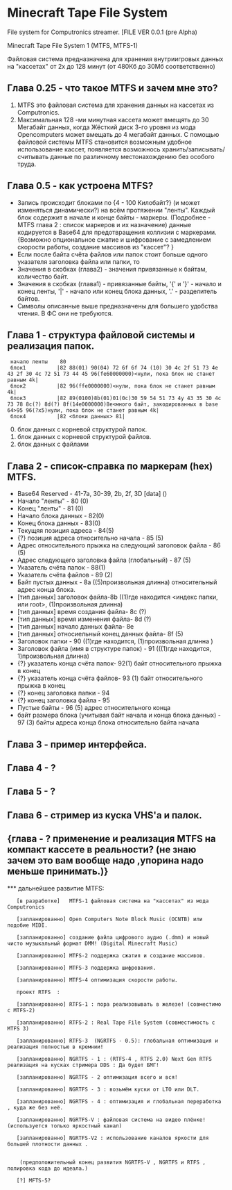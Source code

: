 # Minecraft Tape File System
 File system for Computronics streamer.  [FILE VER 0.0.1 (pre Alpha)
 
 Minecraft Tape File System 1 (MTFS, MTFS-1)

Файловая система предназначена для хранения внутриигровых данных на "кассетах" от 2х до 128 минут (от 480Кб до 30Мб соответственно)

## Глава 0.25 - что такое MTFS и зачем мне это?

1. MTFS это файловая система для хранения данных на кассетах из Computronics. 
2. Максимальная 128 -ми минутная кассета может вмещять до 30 Мегабайт данных, когда Жёсткий диск 3-го уровня из мода Opencomputers может вмещать до 4 мегабайт данных. С помощью файловой системы MTFS становится возможным удобное использование кассет, появляется возможнось хранить/записывать/считывать данные по различному местонахождению без особого труда.

## Глава 0.5 - как устроена MTFS?
 
- 	Запись происходит блоками по {4 - 100 Килобайт?} (и может изменяться динамически?) на всём протяжении "ленты". Каждый блок содержит в начале и конце байты - маркеры. (Подробнее - MTFS глава 2 : список маркеров и их назначение) данные кодируется в Base64 для предотвращения коллизии с маркерами. {Возможно опциональное сжатие и шифрование с замедлением скорости работы, создание массивов из "кассет"? }  
- 	Если после байта счёта файлов или папок стоит больше одного указателя заголовка файла или папки, то   
- 	Значения в скобках (глава2) - значения привязанные к байтам, количество байт.  
- 	Значения в скобках (глава1) - привязанные байты, '{' и '}' - начало и конец ленты, '|' - начало или конец блока данных, '.' - разделитель байтов.  
- 	Символы описанные выше предназначены для большего удобства чтения. В ФС они не требуются. 

## Глава 1 - структура файловой системы и реализация папок.  
                                                                                                                                                                                                                                                                                                                                                                                                                                                                                     

```
 начало ленты    80
 блок1          |82 88(01) 90(04) 72 6f 6f 74 (10) 30 4c 2f 51 73 4e 43 2f 30 4c 72 51 73 44 45 96(fe60000000)<нули, пока блок не станет равным 4k|
 блок2          |82 96(ffe0000000)<нули, пока блок не станет равным 4k|
 блок3          |82 89(0100)8b(01)01(0с)30 59 54 51 73 4у 43 35 30 4с 73 78 8с(?) 8d(?) 8f(14e0000000)8e<много байт, закодированных в base 64>95 96(?x5)нули, пока блок не станет равным 4k|
 блок4          |82 <блоки данных> 81|
```

0. блок данных с корневой структурой папок.
1. блок данных с корневой структурой файлов.  
2. блок данных c файлами  
 
## Глава 2 - список-справка по маркерам (hex) MTFS.

- Base64 Reserved - 41-7a, 30-39, 2b, 2f, 3D [data]    ()
- Начало "ленты" - 80 (0)
- Конец "ленты" - 81  (0)
- Начало блока данных - 82(0)
- Конец блока данных - 83(0)
- Текущяя позиция адреса - 84(5)
- {?} позиция адреса относительно начала - 85 (5)
- Адрес относительного прыжка на следующий заголовок файла - 86 (5)
- Адрес следующего заголовка файла (глобальный) - 87 (5)
- Указатель счёта папок - 88(1)
- Указатель счёта файлов - 89 (2) 
- Байт пустых данных - 8a ((5)произвольная длинна) относительный адрес конца блока.
- [тип данных] заголовок файла-8b ((1)где находится <индекс папки, или root>, (1)произвольная длинна)
- [тип данных] время создания файла- 8c (?)
- [тип данных] время изменения файла- 8d (?)
- [тип данных] начало данных файла- 8e
- [тип данных] относиельный конец данных файла- 8f (5)
- Заголовок папки - 90 ((1)где находится, (1)произвольная длинна )
- Заголовок файла (имя в структуре папок) - 91 (((1)где находится, 1)произвольная длинна)
- {?} указатель конца счёта папок- 92(1) байт относительного прыжка в конец 
- {?} указатель конца счёта файлов- 93 (1) байт относительного прыжка в конец 
- {?} конец заголовка папки - 94
- {?} конец заголовка файла - 95 
- Пустые байты - 96 (5) адрес относительного конца
- байт размера блока (учитывая байт начала и конца блока данных) - 97 (3) байты адреса конца блока относительно байта начала 

## Глава 3 - пример интерфейса.

## Глава 4 - ?

## Глава 5 - ?

## Глава 6 - стример из куска VHS'а и палок.


## {глава - ? применение и реализация MTFS на компакт кассете в реальности? (не знаю зачем это вам вообще надо ,упорина надо меньше принимать.)}  

*** дальнейшее развитие MTFS: 

       [в разработке]   MTFS-1 файловая система на "кассетах" из мода Computronics
	   
       [запланированно] Open Computers Note Block Music (OCNTB) или подобие MIDI.
		
       [запланированно] создание файла цифрового аудио (.dmm) и новый чисто музыкальный формат DMM! (Digital Minecraft Music)
		
       [запланированно] MTFS-2 поддержка сжатия и создание массивов.
	   
       [запланированно] MTFS-3 поддержка шифрования.
	   
       [запланированно] MTFS-4 оптимизация скорости работы. 
	   
	   проект RTFS  : 
	   
       [запланированно] RTFS-1 : пора реализовывать в железе! (совместимо с MTFS-2)
	   
       [запланированно] RTFS-2 : Real Tape File System (совместимость с MTFS 3)
	   
       [запланированно] RTFS-3  (NGRTFS - 0.5): глобальная оптимизация и реализация полностью в кремнии!
	   
       [запланированно] NGRTFS - 1 : (RTFS-4 , RTFS 2.0) Next Gen RTFS реализация на кусках стримера DDS : Да будет БМГ!
	   
       [запланированно] NGRTFS - 2 оптимизация всего и вся! 
	   
       [запланированно] NGRTFS - 3 : возьмём куски от LTO или DLT. 
	   
       [запланированно] NGRTFS - 4 : оптимизация и глобальная переработка , куда же без неё.
	   
       [запланированно] NGRTFS-V : файловая система на видео плёнке! (используется только яркостный канал)
	   
       [запланированно] NGRTFS-V2 : использование каналов яркости для большей плотности данных .
       
       
        (предположительный конец развития NGRTFS-V , NGRTFS и RTFS , полировка кода до идеала.) 
		  
	   [?] MFTS-5? 
